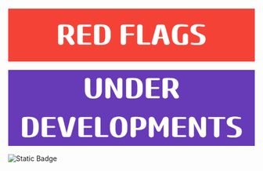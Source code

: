 ![Red Flags](images/RED_FLAGS.png)

![Under Developments](images/UNDER_DEVELOPMENTS.png)















![Static Badge](https://img.shields.io/badge/LAST%20COMMIT%20-%2009.09.24%20-%20?style=flat)
